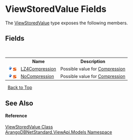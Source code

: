 # ViewStoredValue Fields
 

The <a href="f331978f-5932-4c8c-c717-c974cb8e5145">ViewStoredValue</a> type exposes the following members.


## Fields
&nbsp;<table><tr><th></th><th>Name</th><th>Description</th></tr><tr><td>![Public field](media/pubfield.gif "Public field")![Static member](media/static.gif "Static member")</td><td><a href="2e8d2093-69e6-fef4-5cdd-765672e7ebb3">LZ4Compression</a></td><td>
Possible value for <a href="e4715d4b-2008-a54e-c037-658eaa83ab91">Compression</a></td></tr><tr><td>![Public field](media/pubfield.gif "Public field")![Static member](media/static.gif "Static member")</td><td><a href="e2c3230f-2d78-85dc-c21a-fb9b7d0ff80c">NoCompression</a></td><td>
Possible value for <a href="e4715d4b-2008-a54e-c037-658eaa83ab91">Compression</a></td></tr></table>&nbsp;
<a href="#viewstoredvalue-fields">Back to Top</a>

## See Also


#### Reference
<a href="f331978f-5932-4c8c-c717-c974cb8e5145">ViewStoredValue Class</a><br /><a href="23bbeb16-c099-4f2c-4dad-2e67e1a19df4">ArangoDBNetStandard.ViewApi.Models Namespace</a><br />